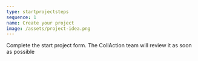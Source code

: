 ```yaml
---
type: startprojectsteps
sequence: 1
name: Create your project
image: /assets/project-idea.png
---
```

Complete the start project form. The CollAction team will review it as soon as possible
